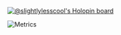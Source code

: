 [![@slightlylesscool's Holopin board](https://holopin.io/api/user/board?user=slightlylesscool)](https://holopin.io/@slightlylesscool)

![Metrics](https://github.com/Abhay0809/Abhay0809/blob/master/github-metrics.svg)

<!-- ![Metrics](https://metrics.lecoq.io/Abhay0809?template=classic&isocalendar=1&languages=1&stars=1&achievements=1&pagespeed=1&lines=1&followup=1&isocalendar.duration=half-year&languages.limit=8&languages.sections=most-used&languages.colors=github&languages.threshold=0%25&languages.indepth=false&languages.categories=markup%2C%20programming&languages.recent.categories=markup%2C%20programming&languages.recent.load=300&languages.recent.days=14&stars.limit=8&followup.sections=repositories&achievements.threshold=C&achievements.secrets=true&achievements.display=detailed&achievements.limit=0&pagespeed.url=.user.website&pagespeed.detailed=false&pagespeed.screenshot=false&config.timezone=Asia%2FCalcutta&config.display=large&config.padding=0%25) -->

